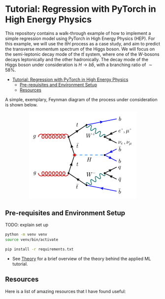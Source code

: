 # Tutorial: Regression with PyTorch in High Energy Physics

This repository contains a walk-through example of how to implement a simple regression model using PyTorch in High Energy Physics (HEP). For this example, we will use the $t\bar{t}H$ process as a case study, and aim to predict the transverse momentum spectrum of the Higgs boson. We will focus on the semi-leptonic decay mode of the $t\bar{t}$ system, where one of the $W$-bosons decays leptonically and the other hadronically. The decay mode of the Higgs boson under consideration is $H \to b\bar{b}$, with a branching ratio of $\sim 58\%$.

- [Tutorial: Regression with PyTorch in High Energy Physics](#tutorial-regression-with-pytorch-in-high-energy-physics)
  - [Pre-requisites and Environment Setup](#pre-requisites-and-environment-setup)
  - [Resources](#resources)

A simple, exemplary, Feynman diagram of the process under consideration is shown below.

<div style="text-align: center">
  <img src=".assets/ttH-1l-tchan.png" alt="Feynman diagram" width="70%">
</div>

## Pre-requisites and Environment Setup
TODO: explain set up

```bash
python -m venv venv
source venv/bin/activate
```

```bash
pip install -r requirements.txt
```

- See [Theory](./tutorial/theory.md) for a brief overview of the theory behind the applied ML tutorial.

## Resources
Here is a list of amazing resources that I have found useful: